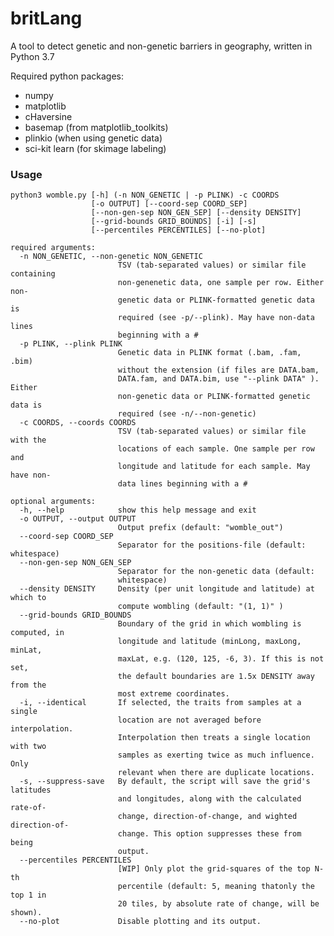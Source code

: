 # britLang
A tool to detect genetic and non-genetic barriers in geography, written in Python 3.7

Required python packages:
  * numpy 
  * matplotlib
  * cHaversine
  * basemap  (from matplotlib_toolkits)
  * plinkio  (when using genetic data)
  * sci-kit learn (for skimage labeling)

### Usage
    python3 womble.py [-h] (-n NON_GENETIC | -p PLINK) -c COORDS
                      [-o OUTPUT] [--coord-sep COORD_SEP]
                      [--non-gen-sep NON_GEN_SEP] [--density DENSITY]
                      [--grid-bounds GRID_BOUNDS] [-i] [-s]
                      [--percentiles PERCENTILES] [--no-plot]

    required arguments:
      -n NON_GENETIC, --non-genetic NON_GENETIC
                            TSV (tab-separated values) or similar file containing
                            non-genenetic data, one sample per row. Either non-
                            genetic data or PLINK-formatted genetic data is
                            required (see -p/--plink). May have non-data lines
                            beginning with a #
      -p PLINK, --plink PLINK
                            Genetic data in PLINK format (.bam, .fam, .bim)
                            without the extension (if files are DATA.bam,
                            DATA.fam, and DATA.bim, use "--plink DATA" ). Either
                            non-genetic data or PLINK-formatted genetic data is
                            required (see -n/--non-genetic)
      -c COORDS, --coords COORDS
                            TSV (tab-separated values) or similar file with the
                            locations of each sample. One sample per row and
                            longitude and latitude for each sample. May have non-
                            data lines beginning with a #

    optional arguments:
      -h, --help            show this help message and exit
      -o OUTPUT, --output OUTPUT
                            Output prefix (default: "womble_out")
      --coord-sep COORD_SEP
                            Separator for the positions-file (default: whitespace)
      --non-gen-sep NON_GEN_SEP
                            Separator for the non-genetic data (default:
                            whitespace)
      --density DENSITY     Density (per unit longitude and latitude) at which to
                            compute wombling (default: "(1, 1)" )
      --grid-bounds GRID_BOUNDS
                            Boundary of the grid in which wombling is computed, in
                            longitude and latitude (minLong, maxLong, minLat,
                            maxLat, e.g. (120, 125, -6, 3). If this is not set,
                            the default boundaries are 1.5x DENSITY away from the
                            most extreme coordinates.
      -i, --identical       If selected, the traits from samples at a single
                            location are not averaged before interpolation.
                            Interpolation then treats a single location with two
                            samples as exerting twice as much influence. Only
                            relevant when there are duplicate locations.
      -s, --suppress-save   By default, the script will save the grid's latitudes
                            and longitudes, along with the calculated rate-of-
                            change, direction-of-change, and wighted direction-of-
                            change. This option suppresses these from being
                            output.
      --percentiles PERCENTILES
                            [WIP] Only plot the grid-squares of the top N-th
                            percentile (default: 5, meaning thatonly the top 1 in
                            20 tiles, by absolute rate of change, will be shown).
      --no-plot             Disable plotting and its output.


